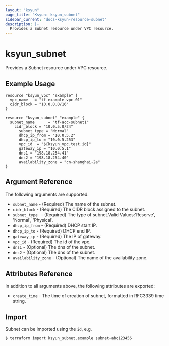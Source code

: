 ```yaml
---
layout: "ksyun"
page_title: "Ksyun: ksyun_subnet"
sidebar_current: "docs-ksyun-resource-subnet"
description: |-
  Provides a Subnet resource under VPC resource.
---
```


# ksyun_subnet

Provides a Subnet resource under VPC resource.

## Example Usage

```hcl
resource "ksyun_vpc" "example" {
  vpc_name   = "tf-example-vpc-01"
  cidr_block = "10.0.0.0/16"
}

resource "ksyun_subnet" "example" {
  subnet_name      = "tf-acc-subnet1"
  	cidr_block = "10.0.5.0/24"
      subnet_type = "Normal"
      dhcp_ip_from = "10.0.5.2"
      dhcp_ip_to = "10.0.5.253"
      vpc_id  = "${ksyun_vpc.test.id}"
      gateway_ip = "10.0.5.1"
      dns1 = "198.18.254.41"
      dns2 = "198.18.254.40"
      availability_zone = "cn-shanghai-2a"
}
```

## Argument Reference

The following arguments are supported:

* `subnet_name` - (Required) The name of the subnet.
* `cidr_block` - (Required) The CIDR block assigned to the subnet.
* `subnet_type ` - (Required) The type of subnet.Valid Values:'Reserve', 'Normal', 'Physical'.
* `dhcp_ip_from` - (Required) DHCP start IP.
* `dhcp_ip_to` - (Required) DHCP end IP.
* `gateway_ip` - (Required) The IP of gateway.
* `vpc_id` - (Required) The id of the vpc.
* `dns1` - (Optional) The dns of the subnet.
* `dns2` - (Optional) The dns of the subnet.
* `availability_zone` - (Optional) The name of the availability zone. 

## Attributes Reference

In addition to all arguments above, the following attributes are exported:

* `create_time` - The time of creation of subnet, formatted in RFC3339 time string.

## Import

Subnet can be imported using the `id`, e.g.

```
$ terraform import ksyun_subnet.example subnet-abc123456
```